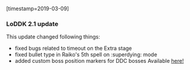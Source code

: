 [timestamp=2019-03-09]
### LoDDK 2.1 update
This update changed following things:
- fixed bugs related to timeout on the Extra stage
- fixed bullet type in Raiko's 5th spell on :superdying: mode
- added custom boss position markers for DDC bosses
Available [here!](#s=patches/loddk)